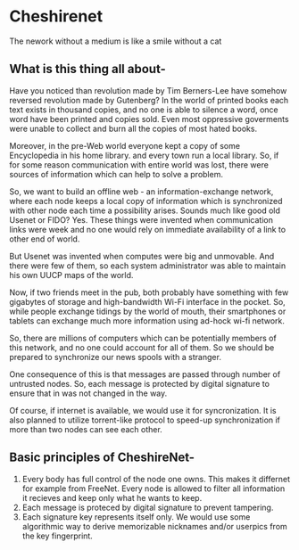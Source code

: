 Cheshirenet
===========

The nework without a medium is like a smile without a cat

What is this thing all about-
----------------------------

Have you noticed than revolution made by Tim Berners-Lee have  somehow reversed revolution made by Gutenberg?
In the world of printed books each text exists in thousand copies, and no one is able to silence a word, once word have been printed and copies sold. Even most oppressive goverments were unable to collect and burn all the copies of most hated books.

Moreover, in the pre-Web world everyone kept a copy of some Encyclopedia in his home library. and every town run a local library. So, if for some reason communication with entire world was lost, there were sources of information which can help to solve a problem.

So, we want to build an offline web - an information-exchange network, where each node keeps a local copy
of information which is synchronized with other node each time a possibility arises. 
Sounds much like good old Usenet or FIDO? Yes. These things were invented when communication links were week and no one would rely on immediate availability of a link to other end of world.

But Usenet was invented when computes were big and unmovable. And there were few of them, so each system administrator was able to maintain his own UUCP maps of the world.

Now, if two friends meet in the pub, both probably have something with few gigabytes of storage and high-bandwidth Wi-Fi interface in the pocket. So, while people exchange tidings by the world of mouth, their smartphones or tablets can exchange much more information using ad-hock wi-fi network.

So, there are millions of computers which can be potentially members of this network, and no one could account for all of them. So we should be prepared to synchronize our news spools with a stranger.

One consequence of this is that messages are passed through number of untrusted nodes. So, each message
is protected by digital signature to ensure that in was not changed in the way. 

Of course, if internet is available, we would use it for syncronization. It is also planned to utilize torrent-like protocol to speed-up synchronization if more than two nodes can see each other.

Basic principles of CheshireNet-
--------------------------------

1. Every body has full control of the node one owns. This makes it differnet for example from FreeNet. 
  Every node is allowed to filter all information it recieves and keep only what he wants to keep.
2. Each message is proteced by digital signature to prevent tampering.
3. Each signature key represents itself only. We would use some algorithmic way to derive memorizable  nicknames and/or userpics from the key fingerprint. 

